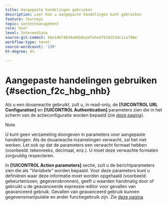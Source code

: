 ```yaml
---
title: Aangepaste handelingen gebruiken
description: Leer hoe u aangepaste handelingen kunt gebruiken
feature: Journeys
topic: Contentmanagement
role: User
level: Intermediate
source-git-commit: 4be1d6f4034a0bb0a24fe5e4f634253dc1ca798e
workflow-type: tm+mt
source-wordcount: '139'
ht-degree: 4%

---
```


# Aangepaste handelingen gebruiken {#section_f2c_hbg_nhb}

Als u een douaneactie gebruikt, zult u, in read-only, de **[!UICONTROL URL Configuration]** en **[!UICONTROL Authentication]** parameters zien die in het scherm van de actieconfiguratie worden bepaald (zie [deze pagina](../action/about-custom-action-configuration.md)).

>[!NOTE]
>
>U kunt geen verzameling doorgeven in parameters voor aangepaste handelingen. Als de douaneactie inzamelingen verwacht, zal het niet werken. Let ook op dat de parameters een verwacht formaat hebben (voorbeeld: tekenreeks, decimaal, enz.). U moet deze verwachte formaten zorgvuldig respecteren.

In **[!UICONTROL Action parameters]** sectie, zult u de berichtparameters zien die als _&quot;Variabele&quot;_ worden bepaald. Voor deze parameters kunt u definiëren waar deze informatie moet worden opgehaald (voorbeeld: gebeurtenissen, gegevensbronnen), geeft u waarden handmatig door of gebruikt u de geavanceerde expressie-editor voor gevallen van geavanceerd gebruik. Gevallen van geavanceerd gebruik kunnen gegevensmanipulatie en ander functiegebruik zijn. Zie [deze pagina](https://experienceleague.adobe.com/docs/journeys/using/building-advanced-conditions-journeys/expressionadvanced.html)
